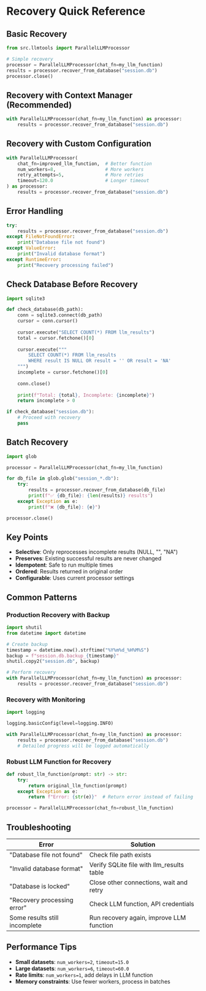 # Recovery Quick Reference

## Basic Recovery

```python
from src.llmtools import ParallelLLMProcessor

# Simple recovery
processor = ParallelLLMProcessor(chat_fn=my_llm_function)
results = processor.recover_from_database("session.db")
processor.close()
```

## Recovery with Context Manager (Recommended)

```python
with ParallelLLMProcessor(chat_fn=my_llm_function) as processor:
    results = processor.recover_from_database("session.db")
```

## Recovery with Custom Configuration

```python
with ParallelLLMProcessor(
    chat_fn=improved_llm_function,  # Better function
    num_workers=8,                  # More workers
    retry_attempts=5,               # More retries
    timeout=120.0                   # Longer timeout
) as processor:
    results = processor.recover_from_database("session.db")
```

## Error Handling

```python
try:
    results = processor.recover_from_database("session.db")
except FileNotFoundError:
    print("Database file not found")
except ValueError:
    print("Invalid database format")
except RuntimeError:
    print("Recovery processing failed")
```

## Check Database Before Recovery

```python
import sqlite3

def check_database(db_path):
    conn = sqlite3.connect(db_path)
    cursor = conn.cursor()
    
    cursor.execute("SELECT COUNT(*) FROM llm_results")
    total = cursor.fetchone()[0]
    
    cursor.execute("""
        SELECT COUNT(*) FROM llm_results 
        WHERE result IS NULL OR result = '' OR result = 'NA'
    """)
    incomplete = cursor.fetchone()[0]
    
    conn.close()
    
    print(f"Total: {total}, Incomplete: {incomplete}")
    return incomplete > 0

if check_database("session.db"):
    # Proceed with recovery
    pass
```

## Batch Recovery

```python
import glob

processor = ParallelLLMProcessor(chat_fn=my_llm_function)

for db_file in glob.glob("session_*.db"):
    try:
        results = processor.recover_from_database(db_file)
        print(f"✅ {db_file}: {len(results)} results")
    except Exception as e:
        print(f"❌ {db_file}: {e}")

processor.close()
```

## Key Points

- **Selective**: Only reprocesses incomplete results (NULL, "", "NA")
- **Preserves**: Existing successful results are never changed
- **Idempotent**: Safe to run multiple times
- **Ordered**: Results returned in original order
- **Configurable**: Uses current processor settings

## Common Patterns

### Production Recovery with Backup
```python
import shutil
from datetime import datetime

# Create backup
timestamp = datetime.now().strftime("%Y%m%d_%H%M%S")
backup = f"session.db.backup_{timestamp}"
shutil.copy2("session.db", backup)

# Perform recovery
with ParallelLLMProcessor(chat_fn=my_llm_function) as processor:
    results = processor.recover_from_database("session.db")
```

### Recovery with Monitoring
```python
import logging

logging.basicConfig(level=logging.INFO)

with ParallelLLMProcessor(chat_fn=my_llm_function) as processor:
    results = processor.recover_from_database("session.db")
    # Detailed progress will be logged automatically
```

### Robust LLM Function for Recovery
```python
def robust_llm_function(prompt: str) -> str:
    try:
        return original_llm_function(prompt)
    except Exception as e:
        return f"Error: {str(e)}"  # Return error instead of failing

processor = ParallelLLMProcessor(chat_fn=robust_llm_function)
```

## Troubleshooting

| Error | Solution |
|-------|----------|
| "Database file not found" | Check file path exists |
| "Invalid database format" | Verify SQLite file with llm_results table |
| "Database is locked" | Close other connections, wait and retry |
| "Recovery processing error" | Check LLM function, API credentials |
| Some results still incomplete | Run recovery again, improve LLM function |

## Performance Tips

- **Small datasets**: `num_workers=2`, `timeout=15.0`
- **Large datasets**: `num_workers=6`, `timeout=60.0`
- **Rate limits**: `num_workers=1`, add delays in LLM function
- **Memory constraints**: Use fewer workers, process in batches